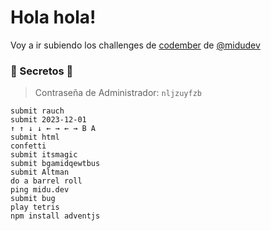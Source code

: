 # Hola hola!

Voy a ir subiendo los challenges de [codember](https://codember.dev) de [@midudev](https://github.com/midudev)

### 🤫 Secretos 🤫

> Contraseña de Administrador: `nljzuyfzb`

```
submit rauch
submit 2023-12-01
↑ ↑ ↓ ↓ ← → ← → B A
submit html
confetti
submit itsmagic
submit bgamidqewtbus
submit Altman
do a barrel roll
ping midu.dev
submit bug
play tetris
npm install adventjs
```
